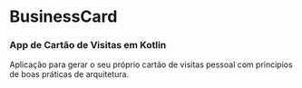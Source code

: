 # BusinessCard

### App de Cartão de Visitas em Kotlin

Aplicação para gerar o seu próprio cartão de visitas pessoal com principios de boas práticas de arquitetura.
